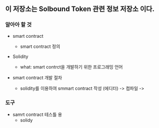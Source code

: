 ## 이 저장소는 Solbound Token 관련 정보 저장소 이다.


### 알아아 할 것 

* smart contract
  - smart contract 정의
  
* Solidity
  - what: smart contrct을 개발하기 위한 프로그래밍 언어
 
* smart contract 개발 절차
  - solidity를 이용하여 smmart contract 작성 (에디터) ->  컴파일 ->  

### 도구

* samrt contract 테스틀 용
  - solidy 
    


